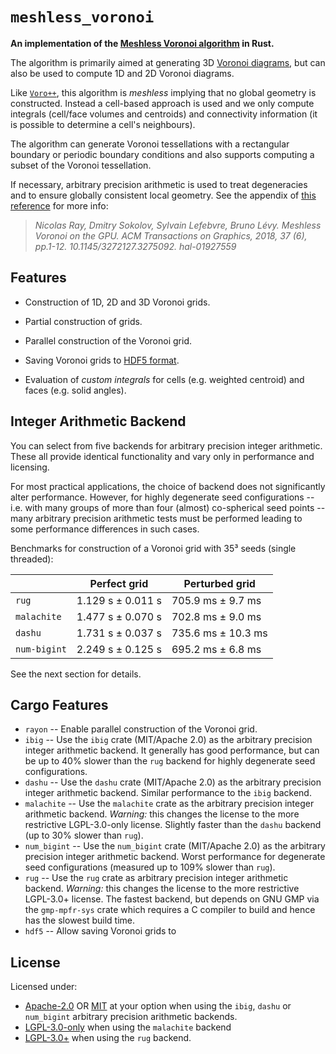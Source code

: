 # `meshless_voronoi`
<!-- cargo-rdme start -->

**An implementation of the
[Meshless Voronoi algorithm](https://hal.inria.fr/hal-01927559/file/voroGPU.pdf)
in Rust.**

The algorithm is primarily aimed at generating 3D
[Voronoi diagrams](https://en.wikipedia.org/wiki/Voronoi_diagram), but can
also be used to compute 1D and 2D Voronoi diagrams.

Like [`Voro++`](https://math.lbl.gov/voro++/), this algorithm is *meshless*
implying that no global geometry is constructed. Instead a cell-based
approach is used and we only compute integrals (cell/face volumes and
centroids) and connectivity information (it is possible to determine a
cell's neighbours).

The algorithm can generate Voronoi tessellations with a rectangular boundary
or periodic boundary conditions and also supports computing a subset of the
Voronoi tessellation.

If necessary, arbitrary precision arithmetic is used to treat degeneracies
and to ensure globally consistent local geometry. See the appendix of [this
reference](https://hal.inria.fr/hal-01927559/file/voroGPU.pdf) for more
info:

> <cite>Nicolas Ray, Dmitry Sokolov, Sylvain Lefebvre, Bruno Lévy. Meshless
> Voronoi on the GPU. ACM Transactions on Graphics, 2018, 37 (6), pp.1-12.
> 10.1145/3272127.3275092. hal-01927559</cite>

## Features

- Construction of 1D, 2D and 3D Voronoi grids.

- Partial construction of grids.

- Parallel construction of the Voronoi grid.

- Saving Voronoi grids to [HDF5 format](https://en.wikipedia.org/wiki/Hierarchical_Data_Format#HDF5).

- Evaluation of *custom integrals* for cells (e.g. weighted centroid) and
  faces (e.g. solid angles).

## Integer Arithmetic Backend

You can select from five backends for arbitrary precision integer
arithmetic. These all provide identical functionality and vary only in
performance and licensing.

For most practical applications, the choice of backend does not
significantly alter performance. However, for highly degenerate seed
configurations -- i.e. with many groups of more than four (almost)
co-spherical seed points -- many arbitrary precision arithmetic tests must
be performed leading to some performance differences in such cases.

Benchmarks for construction of a Voronoi grid with 35³ seeds (single
threaded):

|              | Perfect grid      | Perturbed grid     |
| ------------ | ----------------- | ------------------ |
| `rug`        | 1.129 s ± 0.011 s | 705.9 ms ± 9.7 ms  |
| `malachite`  | 1.477 s ± 0.070 s | 702.8 ms ± 9.0 ms  |
| `dashu`      | 1.731 s ± 0.037 s | 735.6 ms ± 10.3 ms |
| `num-bigint` | 2.249 s ± 0.125 s | 695.2 ms ± 6.8 ms  |

See the next section for details.

## Cargo Features

<!-- cargo-rdme end -->

- `rayon` -- Enable parallel construction of the Voronoi grid.
- `ibig` -- Use the `ibig` crate (MIT/Apache 2.0) as the arbitrary precision
  integer arithmetic backend.
  It generally has good performance, but can be up to 40% slower than the
  `rug` backend for highly degenerate seed configurations.
- `dashu` -- Use the `dashu` crate (MIT/Apache 2.0) as the arbitrary precision
  integer arithmetic backend.
  Similar performance to the `ibig` backend.
- `malachite` -- Use the `malachite` crate as the arbitrary precision integer
  arithmetic backend.
  *Warning:* this changes the license to the more restrictive LGPL-3.0-only
  license.
  Slightly faster than the `dashu` backend (up to 30% slower than `rug`).
- `num_bigint` -- Use the `num_bigint` crate (MIT/Apache 2.0) as the arbitrary
  precision integer arithmetic backend.
  Worst performance for degenerate seed configurations (measured up to 109%
  slower than `rug`).
- `rug` -- Use the `rug` crate as arbitrary precision integer arithmetic
  backend.
  *Warning:* this changes the license to the more restrictive LGPL-3.0+ license.
  The fastest backend, but depends on GNU GMP via the `gmp-mpfr-sys` crate which
  requires a C compiler to build and hence has the slowest build time.
- `hdf5` -- Allow saving Voronoi grids to

## License

Licensed under:

- [Apache-2.0](www.apache.org/licenses/LICENSE-2.0) OR
  [MIT](https://opensource.org/license/MIT) at your option when using the
  `ibig`, `dashu` or `num_bigint` arbitrary precision arithmetic backends.
- [LGPL-3.0-only](https://www.gnu.org/licenses/lgpl-3.0.html) when using the
  `malachite` backend
- [LGPL-3.0+](https://www.gnu.org/licenses/lgpl-3.0.html) when using the `rug`
  backend.
